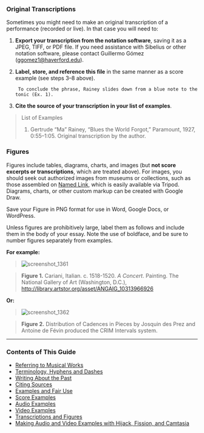 ### Original Transcriptions

Sometimes you might need to make an original transcription of a performance (recorded or live).  In that case you will need to:

1. **Export your transcription from the notation software**, saving it as a JPEG, TIFF, or PDF file. If you need assistance with Sibelius or other notation software, please contact Guillermo Gómez (ggomez1@haverford.edu).
2. **Label, store, and reference this file** in the same manner as a score example (see steps 3–8 above).

        To conclude the phrase, Rainey slides down from a blue note to the tonic (Ex. 1).

3. **Cite the source of your transcription in your list of examples**.

> List of Examples
>
> 1. Gertrude “Ma” Rainey, “Blues the World Forgot,” Paramount, 1927, 0:55–1:05.  Original transcription by the author.

### Figures 

Figures include tables, diagrams, charts, and images (but **not score excerpts or transcriptions**, which are treated above). For images, you should seek out authorized images from museums or collections, such as those assembled on  [Named Link](https://www.artstor.org/ "ArtStor"), which is easily available via Tripod.  Diagrams, charts, or other custom markup can be created with Google Draw. 

Save your Figure in PNG format for use in Word, Google Docs, or WordPress.

Unless figures are prohibitively large, label them as follows and include them in the body of your essay. Note the use of boldface, and be sure to number figures separately from examples.

**For example:**

> ![screenshot_1361](https://github.com/RichardFreedman/music_style_guide/assets/4398776/83ee541e-d028-4649-b548-14e502b8fbc6)

> **Figure 1.** Cariani, Italian. c. 1518-1520. *A Concert*. Painting. The National Gallery of Art (Washington, D.C.), http://library.artstor.org/asset/ANGAIG_10313966926


**Or:**

> ![screenshot_1362](https://github.com/RichardFreedman/music_style_guide/assets/4398776/063a6c8a-49eb-4fdc-a7c9-5419dcf219ec)
     
> **Figure 2.** Distribution of Cadences in Pieces by Josquin des Prez and Antoine de Févin produced the CRIM Intervals system.


-----

### Contents of This Guide

- [Referring to Musical Works](1_works.md)
- [Terminology, Hyphens and Dashes](2_terms.md)
- [Writing About the Past](3_past.md)
- [Citing Sources](4_citing_sources.md)
- [Examples and Fair Use](5_examples_intro.md)
- [Score Examples](6_score_example.md)
- [Audio Examples](7_audio_example.md)
- [Video Examples](8_video_example.md)
- [Transcriptions and Figures](9_transcriptions_figures.md)
- [Making Audio and Video Examples with Hijack, Fission, and Camtasia](../audio_video_guide.md)